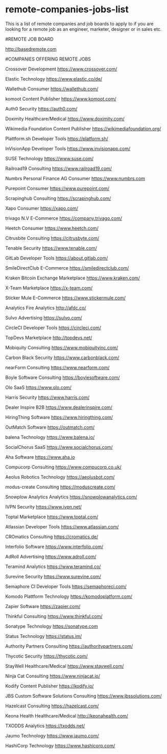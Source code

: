 

# remote-companies-jobs-list
This is a list of remote companies and job boards to apply to if you are looking for a remote job as an engineer, marketer, designer or in sales etc.

#REMOTE JOB BOARD

http://basedremote.com

#COMPANIES OFFERING REMOTE JOBS

Crossover	Development	https://www.crossover.com/

Elastic	Technology	https://www.elastic.co/de/

Wallethub	Consumer	https://wallethub.com/

komoot	Content Publisher	https://www.komoot.com/

Auth0	Security	https://auth0.com/

Doximity	Healthcare/Medical	https://www.doximity.com/

Wikimedia Foundation	Content Publisher	https://wikimediafoundation.org/

Plattform.sh	Developer Tools	https://platform.sh/

InVisionApp	Developer Tools	https://www.invisionapp.com/

SUSE	Technology	https://www.suse.com/

Railroad19	Consulting	https://www.railroad19.com/

Numbrs Personal Finance AG	Consumer	https://www.numbrs.com

Purepoint	Consumer	https://www.purepoint.com/

Scrapinghub	Consulting	https://scrapinghub.com/

Xapo	Consumer	https://xapo.com/

trivago N.V	E-Commerce	https://company.trivago.com/

Heetch	Consumer	https://www.heetch.com/

Citrusbite	Consulting	https://citrusbyte.com/

Tenable	Security	https://www.tenable.com/

GitLab	Developer Tools	https://about.gitlab.com/

SmileDirectClub	E-Commerce	https://smiledirectclub.com/

Kraken Bitcoin Exchange	Marketplace	https://www.kraken.com/

X-Team	Marketplace	https://x-team.com/

Sticker Mule	E-Commerce	https://www.stickermule.com/

Analytics Fire	Analytics	http://afdc.co/

Sulvo	Advertising	https://sulvo.com/

CircleCI	Developer Tools	https://circleci.com/

TopDevs	Marketplace	http://topdevs.net/

Mobiquity	Consulting	https://www.mobiquityinc.com/

Carbon Black	Security	https://www.carbonblack.com/

nearForm	Consulting	https://www.nearform.com/

Boyle Software	Consulting	https://boylesoftware.com/

Olo	SaaS	https://www.olo.com/

Harris	Security	https://www.harris.com/

Dealer Inspire	B2B	https://www.dealerinspire.com/

HiringThing	Software	https://www.hiringthing.com/

OutMatch	Software	https://outmatch.com/

balena	Technology	https://www.balena.io/

SocialChorus	SaaS	https://www.socialchorus.com/

Aha	Software	https://www.aha.io

Compucorp	Consulting	https://www.compucorp.co.uk/

Aeolus Robotics	Technology	https://aeolusbot.com/

modus-create	Consulting	https://moduscreate.com/

Snowplow Analytics	Analytics	https://snowplowanalytics.com/

IVPN	Security	https://www.ivpn.net/

Toptal	Marketplace	https://www.toptal.com/

Atlassian	Developer Tools	https://www.atlassian.com/

CROmatics	Consulting	https://cromatics.de/

Interfolio	Software	https://www.interfolio.com/

AdRoll	Advertising	https://www.adroll.com/

Teramind	Analytics	https://www.teramind.co/

Surevine	Security	https://www.surevine.com/

Semaphore CI	Developer Tools	https://semaphoreci.com/

Komodo Plattform	Technology	https://komodoplatform.com/

Zapier	Software	https://zapier.com/

Thinkful	Consulting	https://www.thinkful.com/

Sonatype	Technology	https://sonatype.com

Status	Technology	https://status.im/

Authority Partners	Consulting	https://authoritypartners.com/

Thycotic	Security	https://thycotic.com/

StayWell	Healthcare/Medical	https://www.staywell.com/

Ninja Cat	Consulting	https://www.ninjacat.io/

Kodify	Content Publisher	https://kodify.io/

JBS Custom Software Solutions	Consulting	https://www.jbssolutions.com/

Hazelcast	Consulting	https://hazelcast.com/

Keona Health	Healthcare/Medical	http://keonahealth.com/

TXODDS	Analytics	https://txodds.net/

Jaumo	Technology	https://www.jaumo.com/

HashiCorp	Technology	https://www.hashicorp.com/



